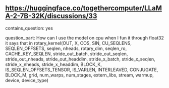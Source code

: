## https://huggingface.co/togethercomputer/LLaMA-2-7B-32K/discussions/33

contains_question: yes

question_part: How can I use the model on cpu when I fun it through float32 it says that <string> in rotary_kernel(OUT, X, COS, SIN, CU_SEQLENS, SEQLEN_OFFSETS, seqlen, nheads, rotary_dim, seqlen_ro, CACHE_KEY_SEQLEN, stride_out_batch, stride_out_seqlen, stride_out_nheads, stride_out_headdim, stride_x_batch, stride_x_seqlen, stride_x_nheads, stride_x_headdim, BLOCK_K, IS_SEQLEN_OFFSETS_TENSOR, IS_VARLEN, INTERLEAVED, CONJUGATE, BLOCK_M, grid, num_warps, num_stages, extern_libs, stream, warmup, device, device_type)